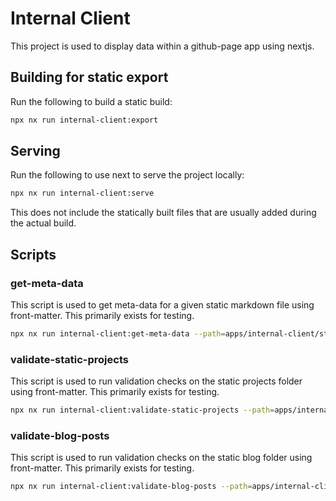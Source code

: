 # Internal Client

This project is used to display data within a github-page app using nextjs.

<!-- whitespace change to trigger build -->

## Building for static export

Run the following to build a static build:

```bash
npx nx run internal-client:export
```

## Serving

Run the following to use next to serve the project locally:

```bash
npx nx run internal-client:serve
```

This does not include the statically built files that are usually added during the actual build.

## Scripts

### get-meta-data

This script is used to get meta-data for a given static markdown file using
front-matter. This primarily exists for testing.

```bash
npx nx run internal-client:get-meta-data --path=apps/internal-client/static/projects/fcc-calculator.md
```

### validate-static-projects

This script is used to run validation checks on the static
projects folder using front-matter. This primarily exists for testing.

```bash
npx nx run internal-client:validate-static-projects --path=apps/internal-client/static/projects/
```

### validate-blog-posts

This script is used to run validation checks on the static
blog folder using front-matter. This primarily exists for testing.

```bash
npx nx run internal-client:validate-blog-posts --path=apps/internal-client/static/blog/
```
